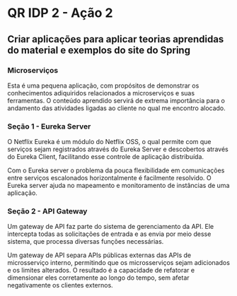 # QR IDP 2 - Ação 2
## Criar aplicações para aplicar teorias aprendidas do material e exemplos do site do Spring 
### **Microserviços**

Esta é uma pequena aplicação, com propósitos de demonstrar os conhecimentos adiquiridos relacionados a microserviços e suas ferramentas.
O conteúdo aprendido servirá de extrema importância para o andamento das atividades ligadas ao cliente no qual me encontro alocado.

### **Seção 1 - Eureka Server**

O Netflix Eureka é um módulo do Netflix OSS, o qual permite com que serviços sejam registrados através do 
Eureka Server e descobertos através do Eureka Client, facilitando esse controle de aplicação distribuída.

Com o Eureka server o problema da pouca flexibilidade em comunicações entre serviços escalonados horizontalmente
é facilmente resolvido. O Eureka server ajuda no mapeamento e monitoramento de instâncias de uma aplicação.

### **Seção 2 - API Gateway**

Um gateway de API faz parte do sistema de gerenciamento da API. Ele intercepta todas as solicitações de entrada e as 
envia por meio desse sistema, que processa diversas funções necessárias.

Um gateway de API separa APIs públicas externas das APIs de microsserviço interno, permitindo que os microsserviços 
sejam adicionados e os limites alterados. O resultado é a capacidade de refatorar e dimensionar eles corretamente ao 
longo do tempo, sem afetar negativamente os clientes externos. 

